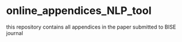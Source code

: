 # online_appendices_NLP_tool
this repository contains all appendices in the paper submitted to BISE journal
